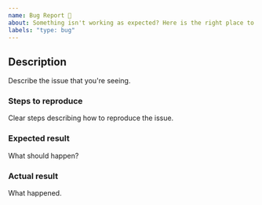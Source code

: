 ```yaml
---
name: Bug Report 🐞
about: Something isn't working as expected? Here is the right place to report.
labels: "type: bug"
---
```


<!--
  Please fill out each section below, otherwise, your issue will be closed. This info allows Project maintainers to diagnose (and fix!) your issue as quickly as possible.

  Useful Links:
  - Documentation: https://design.innovaccer.com
  - How to File an Issue: https://github.com/aregee/design-system/blob/master/CONTRIBUTING.md#reporting-bugs

  Before opening a new issue, please search existing issues: https://github.com/aregee/design-system/issues
-->

## Description

Describe the issue that you're seeing.

### Steps to reproduce

Clear steps describing how to reproduce the issue.


### Expected result

What should happen?

### Actual result

What happened.


